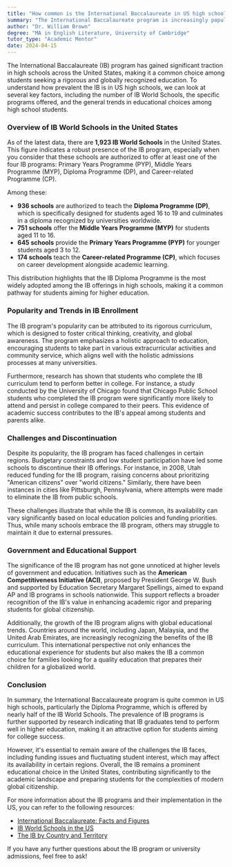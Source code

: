 ```yaml
---
title: "How common is the International Baccalaureate in US high schools?"
summary: "The International Baccalaureate program is increasingly popular in US high schools, with 1,923 IB World Schools offering rigorous education options."
author: "Dr. William Brown"
degree: "MA in English Literature, University of Cambridge"
tutor_type: "Academic Mentor"
date: 2024-04-15
---
```


The International Baccalaureate (IB) program has gained significant traction in high schools across the United States, making it a common choice among students seeking a rigorous and globally recognized education. To understand how prevalent the IB is in US high schools, we can look at several key factors, including the number of IB World Schools, the specific programs offered, and the general trends in educational choices among high school students.

### Overview of IB World Schools in the United States

As of the latest data, there are **1,923 IB World Schools** in the United States. This figure indicates a robust presence of the IB program, especially when you consider that these schools are authorized to offer at least one of the four IB programs: Primary Years Programme (PYP), Middle Years Programme (MYP), Diploma Programme (DP), and Career-related Programme (CP).

Among these:

- **936 schools** are authorized to teach the **Diploma Programme (DP)**, which is specifically designed for students aged 16 to 19 and culminates in a diploma recognized by universities worldwide.
- **751 schools** offer the **Middle Years Programme (MYP)** for students aged 11 to 16.
- **645 schools** provide the **Primary Years Programme (PYP)** for younger students aged 3 to 12.
- **174 schools** teach the **Career-related Programme (CP)**, which focuses on career development alongside academic learning.

This distribution highlights that the IB Diploma Programme is the most widely adopted among the IB offerings in high schools, making it a common pathway for students aiming for higher education.

### Popularity and Trends in IB Enrollment

The IB program's popularity can be attributed to its rigorous curriculum, which is designed to foster critical thinking, creativity, and global awareness. The program emphasizes a holistic approach to education, encouraging students to take part in various extracurricular activities and community service, which aligns well with the holistic admissions processes at many universities.

Furthermore, research has shown that students who complete the IB curriculum tend to perform better in college. For instance, a study conducted by the University of Chicago found that Chicago Public School students who completed the IB program were significantly more likely to attend and persist in college compared to their peers. This evidence of academic success contributes to the IB's appeal among students and parents alike.

### Challenges and Discontinuation

Despite its popularity, the IB program has faced challenges in certain regions. Budgetary constraints and low student participation have led some schools to discontinue their IB offerings. For instance, in 2008, Utah reduced funding for the IB program, raising concerns about prioritizing "American citizens" over "world citizens." Similarly, there have been instances in cities like Pittsburgh, Pennsylvania, where attempts were made to eliminate the IB from public schools.

These challenges illustrate that while the IB is common, its availability can vary significantly based on local education policies and funding priorities. Thus, while many schools embrace the IB program, others may struggle to maintain it due to external pressures.

### Government and Educational Support

The significance of the IB program has not gone unnoticed at higher levels of government and education. Initiatives such as the **American Competitiveness Initiative (ACI)**, proposed by President George W. Bush and supported by Education Secretary Margaret Spellings, aimed to expand AP and IB programs in schools nationwide. This support reflects a broader recognition of the IB's value in enhancing academic rigor and preparing students for global citizenship.

Additionally, the growth of the IB program aligns with global educational trends. Countries around the world, including Japan, Malaysia, and the United Arab Emirates, are increasingly recognizing the benefits of the IB curriculum. This international perspective not only enhances the educational experience for students but also makes the IB a common choice for families looking for a quality education that prepares their children for a globalized world.

### Conclusion

In summary, the International Baccalaureate program is quite common in US high schools, particularly the Diploma Programme, which is offered by nearly half of the IB World Schools. The prevalence of IB programs is further supported by research indicating that IB graduates tend to perform well in higher education, making it an attractive option for students aiming for college success.

However, it's essential to remain aware of the challenges the IB faces, including funding issues and fluctuating student interest, which may affect its availability in certain regions. Overall, the IB remains a prominent educational choice in the United States, contributing significantly to the academic landscape and preparing students for the complexities of modern global citizenship.

For more information about the IB programs and their implementation in the US, you can refer to the following resources:

- [International Baccalaureate: Facts and Figures](https://www.ibo.org/about-the-ib/facts-and-figures/)
- [IB World Schools in the US](https://www.ibyb.org/ib-world-schools-in-the-us)
- [The IB by Country and Territory](https://www.ibo.org/about-the-ib/the-ib-by-country-and-territory/u/united-states/)

If you have any further questions about the IB program or university admissions, feel free to ask!
    